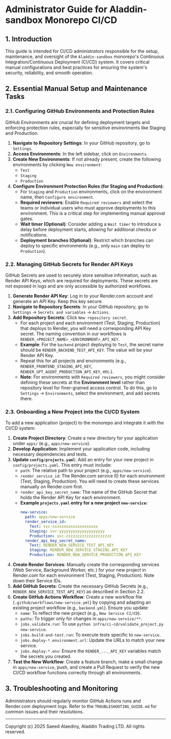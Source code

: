 # Administrator Guide for Aladdin-sandbox Monorepo CI/CD

## 1. Introduction

This guide is intended for CI/CD administrators responsible for the setup, maintenance, and oversight of the `Aladdin-sandbox` monorepo's Continuous Integration/Continuous Deployment (CI/CD) system. It covers critical manual configurations and best practices for ensuring the system's security, reliability, and smooth operation.

## 2. Essential Manual Setup and Maintenance Tasks

### 2.1. Configuring GitHub Environments and Protection Rules

GitHub Environments are crucial for defining deployment targets and enforcing protection rules, especially for sensitive environments like Staging and Production.

1.  **Navigate to Repository Settings**: In your GitHub repository, go to `Settings`.
2.  **Access Environments**: In the left sidebar, click on `Environments`.
3.  **Create New Environments**: If not already present, create the following environments by clicking `New environment`:
    *   `Test`
    *   `Staging`
    *   `Production`
4.  **Configure Environment Protection Rules (for Staging and Production)**:
    *   For `Staging` and `Production` environments, click on the environment name, then `Configure environment`.
    *   **Required reviewers**: Enable `Required reviewers` and select the teams or individual users who must approve deployments to this environment. This is a critical step for implementing manual approval gates.
    *   **Wait timer (Optional)**: Consider adding a `Wait timer` to introduce a delay before deployment starts, allowing for additional checks or notifications.
    *   **Deployment branches (Optional)**: Restrict which branches can deploy to specific environments (e.g., only `main` can deploy to `Production`).

### 2.2. Managing GitHub Secrets for Render API Keys

GitHub Secrets are used to securely store sensitive information, such as Render API Keys, which are required for deployments. These secrets are not exposed in logs and are only accessible by authorized workflows.

1.  **Generate Render API Key**: Log in to your Render.com account and generate an API Key. Keep this key secure.
2.  **Navigate to Repository Secrets**: In your GitHub repository, go to `Settings` -> `Secrets and variables` -> `Actions`.
3.  **Add Repository Secrets**: Click `New repository secret`.
    *   For each project and each environment (Test, Staging, Production) that deploys to Render, you will need a corresponding API Key secret. The naming convention in our workflows is `RENDER_<PROJECT_NAME>_<ENVIRONMENT>_API_KEY`.
    *   **Example**: For the `backend` project deploying to `Test`, the secret name should be `RENDER_BACKEND_TEST_API_KEY`. The value will be your Render API Key.
    *   Repeat this for all projects and environments (e.g., `RENDER_FRONTEND_STAGING_API_KEY`, `RENDER_GPT_AGENT_PRODUCTION_API_KEY`, etc.).
    *   **Note**: For environments with `Required reviewers`, you might consider defining these secrets at the **Environment level** rather than repository level for finer-grained access control. To do this, go to `Settings` -> `Environments`, select the environment, and add secrets there.

### 2.3. Onboarding a New Project into the CI/CD System

To add a new application (project) to the monorepo and integrate it with the CI/CD system:

1.  **Create Project Directory**: Create a new directory for your application under `apps/` (e.g., `apps/new-service`).
2.  **Develop Application**: Implement your application code, including necessary dependencies and tests.
3.  **Update `config/projects.yaml`**: Add an entry for your new project in `config/projects.yaml`. This entry must include:
    *   `path`: The relative path to your project (e.g., `apps/new-service`).
    *   `render_service_id`: The Render.com service ID for each environment (Test, Staging, Production). You will need to create these services manually on Render.com first.
    *   `render_api_key_secret_name`: The name of the GitHub Secret that holds the Render API Key for each environment.
    *   **Example `projects.yaml` entry for a new project `new-service`:**
        ```yaml
        new-service:
          path: apps/new-service
          render_service_id:
            Test: svc-xxxxxxxxxxxxxxxxxxxx
            Staging: svc-yyyyyyyyyyyyyyyyyyyy
            Production: svc-zzzzzzzzzzzzzzzzzzzz
          render_api_key_secret_name:
            Test: RENDER_NEW_SERVICE_TEST_API_KEY
            Staging: RENDER_NEW_SERVICE_STAGING_API_KEY
            Production: RENDER_NEW_SERVICE_PRODUCTION_API_KEY
        ```
4.  **Create Render Services**: Manually create the corresponding services (Web Service, Background Worker, etc.) for your new project in Render.com for each environment (Test, Staging, Production). Note down their Service IDs.
5.  **Add GitHub Secrets**: Create the necessary GitHub Secrets (e.g., `RENDER_NEW_SERVICE_TEST_API_KEY`) as described in Section 2.2.
6.  **Create GitHub Actions Workflow**: Create a new workflow file (`.github/workflows/new-service.yml`) by copying and adapting an existing project workflow (e.g., `backend.yml`). Ensure you update:
    *   `name`: To reflect the new project (e.g., `New Service CI/CD`).
    *   `paths`: To trigger only for changes in `apps/new-service/**`.
    *   `jobs.validate.run`: To use `python infra/ci-cd/validate_project.py new-service`.
    *   `jobs.build-and-test.run`: To execute tests specific to `new-service`.
    *   `jobs.deploy-*.environment.url`: Update the URLs to match your new service.
    *   `jobs.deploy-*.env`: Ensure the `RENDER_..._API_KEY` variables match the secrets you created.
7.  **Test the New Workflow**: Create a feature branch, make a small change in `apps/new-service`, push, and create a Pull Request to verify the new CI/CD workflow functions correctly through all environments.

## 3. Troubleshooting and Monitoring

Administrators should regularly monitor GitHub Actions runs and Render.com deployment logs. Refer to the `TROUBLESHOOTING_GUIDE.md` for common issues and their resolutions.

---
Copyright (c) 2025 Saeed Alaediny, Aladdin Trading LTD. All rights reserved.
